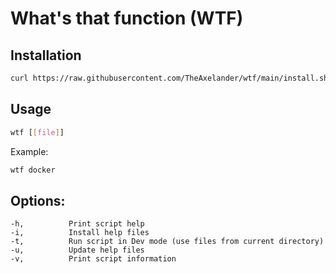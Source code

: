 # What's that function (WTF)

## Installation

```bash
curl https://raw.githubusercontent.com/TheAxelander/wtf/main/install.sh | bash
```

## Usage

```bash
wtf [[file]]
```

Example:

```bash
wtf docker
```

## Options:

```
-h,          Print script help
-i,          Install help files
-t,          Run script in Dev mode (use files from current directory)
-u,          Update help files
-v,          Print script information
```